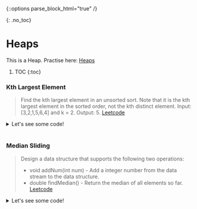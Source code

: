 {::options parse_block_html="true" /}

{: .no_toc}
# Heaps
This is a Heap. Practise here: [Heaps](https://leetcode.com/list?selectedList=9duvlo7t)

1. TOC
{:toc}

### Kth Largest Element

> Find the kth largest element in an unsorted sort. Note that it is the kth largest element in the sorted order, not the kth distinct element.
Input: [3,2,1,5,6,4] and k = 2. Output: 5. [Leetcode](https://leetcode.com/problems/kth-largest-element-in-an-array/)

<details><summary markdown="span">Let's see some code!</summary>
```python
    import heapq
    class Solution:
        def findKthLargest(self, nums, k):
            h = []
            for n in nums:
                heapq.heappush(h, -n)
            i = 1
            tmp = None
            while i <= k:
                tmp = -heapq.heappop(h)
                i += 1    
            return tmp
```
And voila it now works
</details>
<br/>

### Median Sliding

> Design a data structure that supports the following two operations:<BR>
> * void addNum(int num) - Add a integer number from the data stream to the data structure.
> * double findMedian() - Return the median of all elements so far. [Leetcode](https://leetcode.com/problems/find-median-from-data-stream/)

<details><summary markdown="span">Let's see some code!</summary>
```python
import heapq

class MedianFinder:
    # Heaps by default are MinHeaps. Unless you use negation
    def __init__(self):
        self.maxHeap = []
        self.minHeap = []

    def addNum(self, num: int) -> None:
        heapq.heappush(self.maxHeap, -num)
        heapq.heappush(self.minHeap, -heapq.heappop(self.maxHeap))

        if len(self.minHeap) > len(self.maxHeap):
            heapq.heappush(self.maxHeap, -heapq.heappop(self.minHeap))

    def findMedian(self) -> float:
        if len(self.minHeap) == len(self.maxHeap):
            return (-self.maxHeap[0] + self.minHeap[0]) / 2
        else:
            return -self.maxHeap[0]
```
</details>
<br/>

